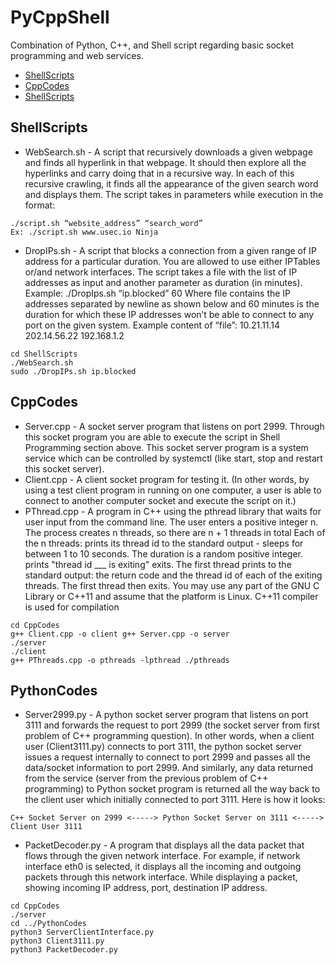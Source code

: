 # PyCppShell

Combination of Python, C++, and Shell script regarding basic socket programming and web services.

- [ShellScripts](#ShellScripts)
- [CppCodes](#CppCodes)
- [ShellScripts](#PythonCodes)


## ShellScripts
- WebSearch.sh - A script that recursively downloads a given webpage and finds all hyperlink in that webpage. It should then explore all the hyperlinks and carry doing that in a recursive way. In each of this recursive crawling, it finds all the appearance of the given search word and displays them. The script takes in parameters while execution in the format: 
```
./script.sh “website_address” “search_word” 
Ex: ./script.sh www.usec.io Ninja
```
- DropIPs.sh - A script that blocks a connection from a given range of IP address for a particular duration. You are allowed to use either IPTables or/and network interfaces. The script takes a file with the list of IP addresses as input and another parameter as duration (in minutes). Example: ./DropIps.sh “ip.blocked” 60 Where file contains the IP addresses separated by newline as shown below and 60 minutes is the duration for which these IP addresses won’t be able to connect to any port on the given system. Example content of “file”: 10.21.11.14 202.14.56.22 192.168.1.2

```
cd ShellScripts
./WebSearch.sh
sudo ./DropIPs.sh ip.blocked
```

## CppCodes
- Server.cpp - A socket server program that listens on port 2999. Through this socket program you are able to execute the script in Shell Programming section above. This socket server program is a system service which can be controlled by systemctl (like start, stop and restart this socket server).
- Client.cpp - A client socket program for testing it. (In other words, by using a test client program in running on one computer, a user is able to connect to another computer socket and execute the script on it.)
- PThread.cpp - A program in C++ using the pthread library that waits for user input from the command line. The user enters a positive integer n. The process creates n threads, so there are n + 1 threads in total Each of the n threads:
prints its thread id to the standard output -
sleeps for between 1 to 10 seconds. The duration is a random positive integer.
prints "thread id ___ is exiting"
exits. The first thread prints to the standard output:
the return code and
the thread id of each of the exiting threads. The first thread then exits. You may use any part of the GNU C Library or C++11 and assume that the platform is Linux.
C++11 compiler is used for compilation
```
cd CppCodes
g++ Client.cpp -o client g++ Server.cpp -o server
./server 
./client
g++ PThreads.cpp -o pthreads -lpthread ./pthreads
```


## PythonCodes
- Server2999.py - A python socket server program that listens on port 3111 and forwards the request to port 2999 (the socket server from first problem of C++ programming question). In other words, when a client user (Client3111.py) connects to port 3111, the python socket server issues a request internally to connect to port 2999 and passes all the data/socket information to port 2999. And similarly, any data returned from the service (server from the previous problem of C++ programming) to Python socket program is returned all the way back to the client user which initially connected to port 3111. Here is how it looks:
```
C++ Socket Server on 2999 <-----> Python Socket Server on 3111 <-----> Client User 3111
```
- PacketDecoder.py - A program that displays all the data packet that flows through the given network interface. For example, if network interface eth0 is selected, it displays all the incoming and outgoing packets through this network interface. While displaying a packet, showing incoming IP address, port, destination IP address.

```
cd CppCodes 
./server
cd ../PythonCodes
python3 ServerClientInterface.py
python3 Client3111.py
python3 PacketDecoder.py
```
